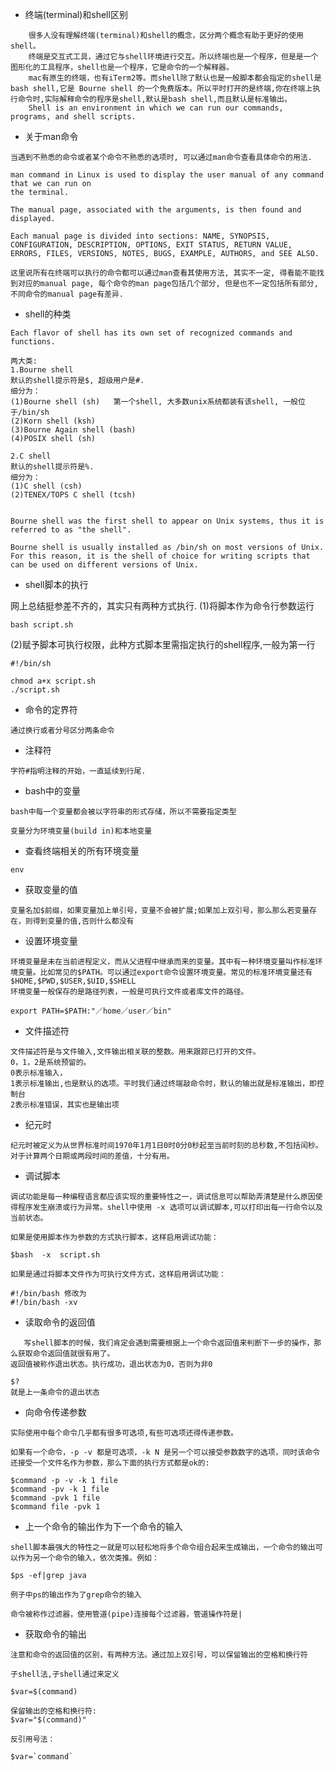 * 终端(terminal)和shell区别

```
    很多人没有理解终端(terminal)和shell的概念，区分两个概念有助于更好的使用shell。
    终端是交互式工具，通过它与shell环境进行交互。所以终端也是一个程序，但是是一个图形化的工具程序，shell也是一个程序，它是命令的一个解释器。
    mac有原生的终端，也有iTerm2等。而shell除了默认也是一般脚本都会指定的shell是bash shell,它是 Bourne shell 的一个免费版本。所以平时打开的是终端,你在终端上执行命令时,实际解释命令的程序是shell,默认是bash shell,而且默认是标准输出。
    Shell is an environment in which we can run our commands, programs, and shell scripts.
```



* 关于man命令

```
当遇到不熟悉的命令或者某个命令不熟悉的选项时, 可以通过man命令查看具体命令的用法.

man command in Linux is used to display the user manual of any command that we can run on
the terminal.

The manual page, associated with the arguments, is then found and displayed.

Each manual page is divided into sections: NAME, SYNOPSIS, CONFIGURATION, DESCRIPTION, OPTIONS, EXIT STATUS, RETURN VALUE, ERRORS, FILES, VERSIONS, NOTES, BUGS, EXAMPLE, AUTHORS, and SEE ALSO.

这里说所有在终端可以执行的命令都可以通过man查看其使用方法, 其实不一定, 得看能不能找到对应的manual page, 每个命令的man page包括几个部分, 但是也不一定包括所有部分, 不同命令的manual page有差异.
```



* shell的种类

```
Each flavor of shell has its own set of recognized commands and functions.

两大类:
1.Bourne shell
默认的shell提示符是$, 超级用户是#.
细分为：
(1)Bourne shell (sh)   第一个shell, 大多数unix系统都装有该shell, 一般位于/bin/sh
(2)Korn shell (ksh)
(3)Bourne Again shell (bash)  
(4)POSIX shell (sh)

2.C shell
默认的shell提示符是%.
细分为：
(1)C shell (csh)
(2)TENEX/TOPS C shell (tcsh)


Bourne shell was the first shell to appear on Unix systems, thus it is referred to as "the shell".

Bourne shell is usually installed as /bin/sh on most versions of Unix. For this reason, it is the shell of choice for writing scripts that can be used on different versions of Unix.
```



* shell脚本的执行

网上总结挺参差不齐的，其实只有两种方式执行.
(1)将脚本作为命令行参数运行

``` 
bash script.sh
```

(2)赋予脚本可执行权限，此种方式脚本里需指定执行的shell程序,一般为第一行

```
#!/bin/sh
```

```\chmod a+x script.sh
chmod a+x script.sh
./script.sh
```

* 命令的定界符

```
通过换行或者分号区分两条命令
```

* 注释符

```
字符#指明注释的开始，一直延续到行尾.
```

* bash中的变量

```
bash中每一个变量都会被以字符串的形式存储，所以不需要指定类型
```

```
变量分为环境变量(build in)和本地变量
```

* 查看终端相关的所有环境变量

```
env
```

* 获取变量的值

```
变量名加$前缀，如果变量加上单引号，变量不会被扩展;如果加上双引号，那么那么若变量存在，则得到变量的值,否则什么都没有
```

* 设置环境变量

```
环境变量是未在当前进程定义，而从父进程中继承而来的变量。其中有一种环境变量叫作标准环境变量。比如常见的$PATH。可以通过export命令设置环境变量。常见的标准环境变量还有$HOME,$PWD,$USER,$UID,$SHELL
环境变量一般保存的是路径列表，一般是可执行文件或者库文件的路径。
```

```
export PATH=$PATH:"／home／user／bin"
```

* 文件描述符

```
文件描述符是与文件输入,文件输出相关联的整数。用来跟踪已打开的文件。
0，1，2是系统预留的。
0表示标准输入，
1表示标准输出,也是默认的选项。平时我们通过终端敲命令时，默认的输出就是标准输出，即控制台
2表示标准错误，其实也是输出项
```

* 纪元时

```
纪元时被定义为从世界标准时间1970年1月1日0时0分0秒起至当前时刻的总秒数,不包括闰秒。对于计算两个日期或两段时间的差值，十分有用。
```

* 调试脚本

```
调试功能是每一种编程语言都应该实现的重要特性之一，调试信息可以帮助弄清楚是什么原因使得程序发生崩溃或行为异常。shell中使用 -x 选项可以调试脚本,可以打印出每一行命令以及当前状态。
```
```
如果是使用脚本作为参数的方式执行脚本，这样启用调试功能：
```
```
$bash  -x  script.sh
```

```
如果是通过将脚本文件作为可执行文件方式，这样启用调试功能：
```
```
#!/bin/bash 修改为
#!/bin/bash -xv
```

* 读取命令的返回值

```
   写shell脚本的时候，我们肯定会遇到需要根据上一个命令返回值来判断下一步的操作，那么获取命令返回值就很有用了。
返回值被称作退出状态。执行成功，退出状态为0，否则为非0
```

```
$?
就是上一条命令的退出状态
```

* 向命令传递参数

```
实际使用中每个命令几乎都有很多可选项,有些可选项还得传递参数。
```

```
如果有一个命令，-p -v 都是可选项，-k N 是另一个可以接受参数数字的选项，同时该命令还接受一个文件名作为参数，那么下面的执行方式都是ok的:
```

```
$command -p -v -k 1 file
$command -pv -k 1 file
$command -pvk 1 file
$command file -pvk 1
```

* 上一个命令的输出作为下一个命令的输入

```
shell脚本最强大的特性之一就是可以轻松地将多个命令组合起来生成输出，一个命令的输出可以作为另一个命令的输入，依次类推。例如：
```

````
$ps -ef|grep java
````

```
例子中ps的输出作为了grep命令的输入
```

```
命令被称作过滤器，使用管道(pipe)连接每个过滤器，管道操作符是|
```

* 获取命令的输出

```
注意和命令的返回值的区别，有两种方法。通过加上双引号，可以保留输出的空格和换行符
```

```
子shell法,子shell通过来定义
```

```
$var=$(command)

保留输出的空格和换行符:
$var="$(command)"
```

```
反引用号法：
```

```
$var=`command`
```



